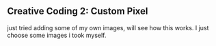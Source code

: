 ## Creative Coding 2: Custom Pixel

just tried adding some of my own images, will see how this works. I just choose some images i took myself.
